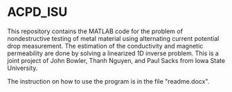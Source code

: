 # ACPD_ISU
This repository contains the MATLAB code for the problem of nondestructive testing of metal material using alternating current potential drop measurement. The estimation of the conductivity and magnetic permeability are done by solving a linearized 1D inverse problem. 
This is a joint project of John Bowler, Thanh Nguyen, and Paul Sacks from Iowa State University. 

The instruction on how to use the program is in the file "readme.docx".
